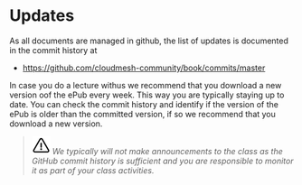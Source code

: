 # Updates

As all documents are managed in github, the list of updates is 
documented in the commit history at

* <https://github.com/cloudmesh-community/book/commits/master>

In case you do a lecture withus we recommend that you download a new
version oof the ePub every week. This way you are typically staying up
to date. You can check the commit history and identify if the version of
the ePub is older than the committed version, if so we recommend that
you download a new version.

> ![Warning](images/warning.png) *We typically will not make announcements to the class as the
>          GitHub commit history is sufficient and you are responsible 
>          to monitor it as part of your class activities.*

